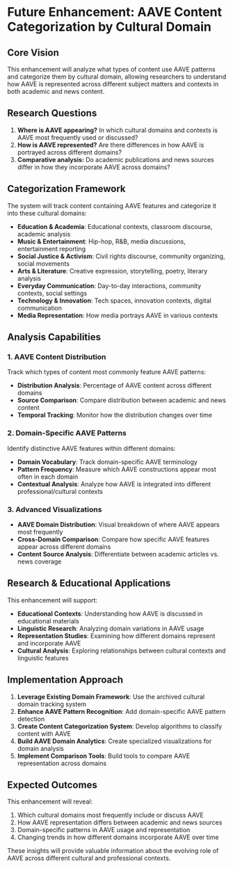 # Future Enhancement: AAVE Content Categorization by Cultural Domain

## Core Vision

This enhancement will analyze what types of content use AAVE patterns and categorize them by cultural domain, allowing researchers to understand how AAVE is represented across different subject matters and contexts in both academic and news content.

## Research Questions

1. **Where is AAVE appearing?** In which cultural domains and contexts is AAVE most frequently used or discussed?
2. **How is AAVE represented?** Are there differences in how AAVE is portrayed across different domains?
3. **Comparative analysis:** Do academic publications and news sources differ in how they incorporate AAVE across domains?

## Categorization Framework

The system will track content containing AAVE features and categorize it into these cultural domains:

- **Education & Academia**: Educational contexts, classroom discourse, academic analysis
- **Music & Entertainment**: Hip-hop, R&B, media discussions, entertainment reporting
- **Social Justice & Activism**: Civil rights discourse, community organizing, social movements 
- **Arts & Literature**: Creative expression, storytelling, poetry, literary analysis
- **Everyday Communication**: Day-to-day interactions, community contexts, social settings
- **Technology & Innovation**: Tech spaces, innovation contexts, digital communication
- **Media Representation**: How media portrays AAVE in various contexts

## Analysis Capabilities

### 1. AAVE Content Distribution

Track which types of content most commonly feature AAVE patterns:

- **Distribution Analysis**: Percentage of AAVE content across different domains
- **Source Comparison**: Compare distribution between academic and news content
- **Temporal Tracking**: Monitor how the distribution changes over time

### 2. Domain-Specific AAVE Patterns

Identify distinctive AAVE features within different domains:

- **Domain Vocabulary**: Track domain-specific AAVE terminology 
- **Pattern Frequency**: Measure which AAVE constructions appear most often in each domain
- **Contextual Analysis**: Analyze how AAVE is integrated into different professional/cultural contexts

### 3. Advanced Visualizations

- **AAVE Domain Distribution**: Visual breakdown of where AAVE appears most frequently
- **Cross-Domain Comparison**: Compare how specific AAVE features appear across different domains
- **Content Source Analysis**: Differentiate between academic articles vs. news coverage

## Research & Educational Applications

This enhancement will support:

- **Educational Contexts**: Understanding how AAVE is discussed in educational materials
- **Linguistic Research**: Analyzing domain variations in AAVE usage
- **Representation Studies**: Examining how different domains represent and incorporate AAVE
- **Cultural Analysis**: Exploring relationships between cultural contexts and linguistic features

## Implementation Approach

1. **Leverage Existing Domain Framework**: Use the archived cultural domain tracking system
2. **Enhance AAVE Pattern Recognition**: Add domain-specific AAVE pattern detection
3. **Create Content Categorization System**: Develop algorithms to classify content with AAVE
4. **Build AAVE Domain Analytics**: Create specialized visualizations for domain analysis
5. **Implement Comparison Tools**: Build tools to compare AAVE representation across domains

## Expected Outcomes

This enhancement will reveal:

1. Which cultural domains most frequently include or discuss AAVE
2. How AAVE representation differs between academic and news sources
3. Domain-specific patterns in AAVE usage and representation
4. Changing trends in how different domains incorporate AAVE over time

These insights will provide valuable information about the evolving role of AAVE across different cultural and professional contexts.